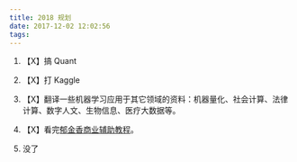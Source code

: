 ```yaml
---
title: 2018 规划
date: 2017-12-02 12:02:56
tags:
---
```


1.  【X】搞 Quant

2.  【X】打 Kaggle

3.  【X】翻译一些机器学习应用于其它领域的资料：机器量化、社会计算、法律计算、数字人文、生物信息、医疗大数据等。

4.  【X】看完[郁金香商业辅助教程](https://www.52pojie.cn/thread-526618-1-1.html)。

5.  没了
